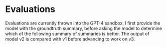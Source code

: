 # Evaluations

Evaluations are currently thrown into the GPT-4 sandbox. I first provide the model with the groundtruth summary, before asking the model to determine which of the following summary of summaries is better. The output of model v2 is compared with v1 before advancing to work on v3. 
